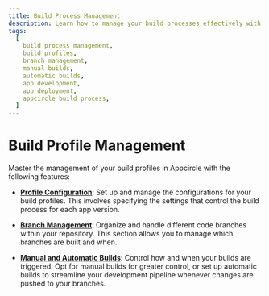 ```yaml
---
title: Build Process Management
description: Learn how to manage your build processes effectively with Appcircle. Optimize your build configurations, manage branches, and automate your build pipeline for efficient app development.
tags:
  [
    build process management,
    build profiles,
    branch management,
    manual builds,
    automatic builds,
    app development,
    app deployment,
    appcircle build process,
  ]
---
```


# Build Profile Management

Master the management of your build profiles in Appcircle with the following features:

- [**Profile Configuration**](/build/build-process-management/build-profile-configuration): Set up and manage the configurations for your build profiles. This involves specifying the settings that control the build process for each app version.

- [**Branch Management**](/build/build-process-management/build-branch-operations): Organize and handle different code branches within your repository. This section allows you to manage which branches are built and when.

- [**Manual and Automatic Builds**](/build/build-process-management/build-manually-or-with-triggers): Control how and when your builds are triggered. Opt for manual builds for greater control, or set up automatic builds to streamline your development pipeline whenever changes are pushed to your branches.